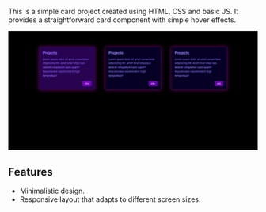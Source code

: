This is a simple card project created using HTML, CSS and basic JS. It provides a straightforward card component with simple hover effects.

![Card ScreenShot](card-ss.PNG)

## Features

- Minimalistic design.
- Responsive layout that adapts to different screen sizes.
